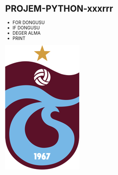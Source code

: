 # PROJEM-PYTHON-xxxrrr
- FOR DONGUSU
- IF DONGUSU
- DEGER ALMA
- PRINT

![Alt text](TrabzonsporAmblemi.png)
